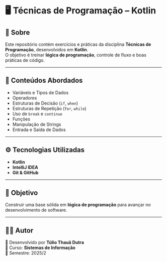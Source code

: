 # 🖥️ Técnicas de Programação – Kotlin

## 📌 Sobre
Este repositório contém exercícios e práticas da disciplina **Técnicas de Programação**, desenvolvidos em **Kotlin**.  
O objetivo é treinar **lógica de programação**, controle de fluxo e boas práticas de código.

---

## 🚀 Conteúdos Abordados
- Variáveis e Tipos de Dados  
- Operadores  
- Estruturas de Decisão (`if`, `when`)  
- Estruturas de Repetição (`for`, `while`)  
- Uso de `break` e `continue`  
- Funções  
- Manipulação de Strings  
- Entrada e Saída de Dados  

---

## ⚙️ Tecnologias Utilizadas
- **Kotlin**  
- **IntelliJ IDEA**  
- **Git & GitHub**

---

## 🎯 Objetivo
Construir uma base sólida em **lógica de programação** para avançar no desenvolvimento de software.

---

## 👨‍💻 Autor
📌 Desenvolvido por **Túlio Thauã Dutra**  
📘 Curso: **Sistemas de Informação**  
📅 Semestre: 2025/2
